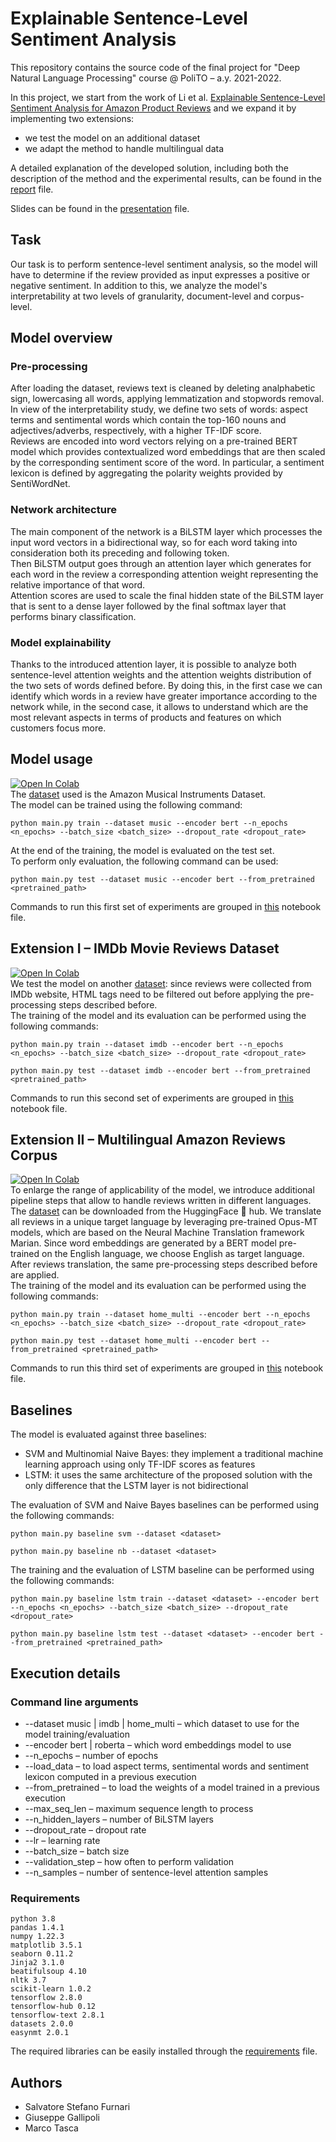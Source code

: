 # Explainable Sentence-Level Sentiment Analysis

This repository contains the source code of the final project for "Deep Natural Language Processing" course @ PoliTO – a.y. 2021-2022.

In this project, we start from the work of Li et al. [Explainable Sentence-Level Sentiment Analysis for Amazon Product Reviews](https://arxiv.org/abs/2111.06070) and we expand it by implementing two extensions:
- we test the model on an additional dataset
- we adapt the method to handle multilingual data

A detailed explanation of the developed solution, including both the description of the method and the experimental results, can be found in the [report](documents/report.pdf) file.

Slides can be found in the [presentation](documents/presentation.pdf) file.

## Task
Our task is to perform sentence-level sentiment analysis, so the model will have to determine if the review provided as input expresses a positive or negative sentiment.
In addition to this, we analyze the model's interpretability at two levels of granularity, document-level and corpus-level.

## Model overview
### Pre-processing
After loading the dataset, reviews text is cleaned by deleting analphabetic sign, lowercasing all words, applying lemmatization and stopwords removal.\
In view of the interpretability study, we define two sets of words: aspect terms and sentimental words which contain the top-160 nouns and adjectives/adverbs, respectively, with a higher TF-IDF score.\
Reviews are encoded into word vectors relying on a pre-trained BERT model which provides contextualized word embeddings that are then scaled by the corresponding sentiment score of the word. In particular, a sentiment lexicon is defined by aggregating the polarity weights provided by SentiWordNet.

### Network architecture
The main component of the network is a BiLSTM layer which processes the input word vectors in a bidirectional way, so for each word taking into consideration both its preceding and following token.\
Then BiLSTM output goes through an attention layer which generates for each word in the review a corresponding attention weight representing the relative importance of that word.\
Attention scores are used to scale the final hidden state of the BiLSTM layer that is sent to a dense layer followed by the final softmax layer that performs binary classification.

### Model explainability
Thanks to the introduced attention layer, it is possible to analyze both sentence-level attention weights and the attention weights distribution of the two sets of words defined before. By doing this, in the first case we can identify which words in a review have greater importance according to the network while, in the second case, it allows to understand which are the most relevant aspects in terms of products and features on which customers focus more.

## Model usage
[![Open In Colab](https://colab.research.google.com/assets/colab-badge.svg)](https://colab.research.google.com/github/gallipoligiuseppe/SentiModel/blob/main/amazon_musical_reviews.ipynb)\
The [dataset](data/musical_reviews.csv) used is the Amazon Musical Instruments Dataset.\
The model can be trained using the following command:
```
python main.py train --dataset music --encoder bert --n_epochs <n_epochs> --batch_size <batch_size> --dropout_rate <dropout_rate>
```
At the end of the training, the model is evaluated on the test set.\
To perform only evaluation, the following command can be used:
```
python main.py test --dataset music --encoder bert --from_pretrained <pretrained_path>
```
Commands to run this first set of experiments are grouped in [this](amazon_musical_reviews.ipynb) notebook file.

## Extension I – IMDb Movie Reviews Dataset
[![Open In Colab](https://colab.research.google.com/assets/colab-badge.svg)](https://colab.research.google.com/github/gallipoligiuseppe/SentiModel/blob/main/imdb_movie_reviews.ipynb)\
We test the model on another [dataset](data/IMDb_movie_reviews.csv): since reviews were collected from IMDb website, HTML tags need to be filtered out before applying the pre-processing steps described before.\
The training of the model and its evaluation can be performed using the following commands:
```
python main.py train --dataset imdb --encoder bert --n_epochs <n_epochs> --batch_size <batch_size> --dropout_rate <dropout_rate>
```
```
python main.py test --dataset imdb --encoder bert --from_pretrained <pretrained_path>
```
Commands to run this second set of experiments are grouped in [this](imdb_movie_reviews.ipynb) notebook file.

## Extension II – Multilingual Amazon Reviews Corpus
[![Open In Colab](https://colab.research.google.com/assets/colab-badge.svg)](https://colab.research.google.com/github/gallipoligiuseppe/SentiModel/blob/main/amazon_multi_reviews.ipynb)\
To enlarge the range of applicability of the model, we introduce additional pipeline steps that allow to handle reviews written in different languages.\
The [dataset](https://huggingface.co/datasets/amazon_reviews_multi) can be downloaded from the HuggingFace 🤗 hub.
We translate all reviews in a unique target language by leveraging pre-trained Opus-MT models, which are based on the Neural Machine Translation framework Marian. Since word embeddings are generated by a BERT model pre-trained on the English language, we choose English as target language. After reviews translation, the same pre-processing steps described before are applied.\
The training of the model and its evaluation can be performed using the following commands:
```
python main.py train --dataset home_multi --encoder bert --n_epochs <n_epochs> --batch_size <batch_size> --dropout_rate <dropout_rate>
```
```
python main.py test --dataset home_multi --encoder bert --from_pretrained <pretrained_path>
```
Commands to run this third set of experiments are grouped in [this](amazon_multi_reviews.ipynb) notebook file.

## Baselines
The model is evaluated against three baselines:
- SVM and Multinomial Naive Bayes: they implement a traditional machine learning approach using only TF-IDF scores as features
- LSTM: it uses the same architecture of the proposed solution with the only difference that the LSTM layer is not bidirectional

The evaluation of SVM and Naive Bayes baselines can be performed using the following commands:
```
python main.py baseline svm --dataset <dataset>
```
```
python main.py baseline nb --dataset <dataset>
```
The training and the evaluation of LSTM baseline can be performed using the following commands:
```
python main.py baseline lstm train --dataset <dataset> --encoder bert --n_epochs <n_epochs> --batch_size <batch_size> --dropout_rate <dropout_rate>
```
```
python main.py baseline lstm test --dataset <dataset> --encoder bert --from_pretrained <pretrained_path>
```

## Execution details
### Command line arguments
- --dataset music | imdb | home_multi – which dataset to use for the model training/evaluation
- --encoder bert | roberta – which word embeddings model to use
- --n_epochs – number of epochs
- --load_data – to load aspect terms, sentimental words and sentiment lexicon computed in a previous execution
- --from_pretrained – to load the weights of a model trained in a previous execution
- --max_seq_len – maximum sequence length to process
- --n_hidden_layers – number of BiLSTM layers
- --dropout_rate – dropout rate
- --lr – learning rate
- --batch_size – batch size
- --validation_step – how often to perform validation
- --n_samples – number of sentence-level attention samples

### Requirements
```
python 3.8
pandas 1.4.1
numpy 1.22.3
matplotlib 3.5.1
seaborn 0.11.2
Jinja2 3.1.0
beatifulsoup 4.10
nltk 3.7
scikit-learn 1.0.2
tensorflow 2.8.0
tensorflow-hub 0.12
tensorflow-text 2.8.1
datasets 2.0.0
easynmt 2.0.1
```

The required libraries can be easily installed through the [requirements](requirements.txt) file.

## Authors
- Salvatore Stefano Furnari
- Giuseppe Gallipoli
- Marco Tasca
